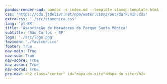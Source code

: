 ```yaml
---
pandoc-render-cmd: pandoc -s index.md --template stamon-template.html -o index.html
css: 'https://cdn.jsdelivr.net/npm/water.css@2/out/dark.min.css'
extra-css: './src/stamonica.css'
lang: 'pt-BR'
title: 'Associação de Moradores do Parque Santa Mônica'
subtitle: 'São Carlos - SP'
logo: './src/logo.png'
favicon: './favicon.ico'
footer: True
nav-main: True
nav-sub: True
nav-sobre: True
nav-assoc: True
nav-morad: True
pre-nav: <h2 class="center" id="mapa-do-site">Mapa do site</h2>
---
```


